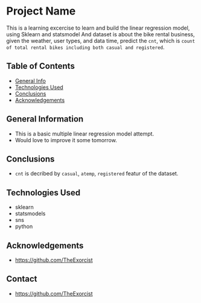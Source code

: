 # Project Name
This is a learning excercise to learn and build the linear regression model, using Sklearn and statsmodel
And dataset is about the bike rental business, given the weather, user types, and data time, predict the `cnt`, 
which is `count of total rental bikes including both casual and registered`.


## Table of Contents
* [General Info](#general-information)
* [Technologies Used](#technologies-used)
* [Conclusions](#conclusions)
* [Acknowledgements](#acknowledgements)

<!-- You can include any other section that is pertinent to your problem -->

## General Information
- This is a basic multiple linear regression model attempt.
- Would love to improve it some tomorrow.

<!-- You don't have to answer all the questions - just the ones relevant to your project. -->

## Conclusions
- `cnt` is decribed by `casual`, `atemp`, `registered` featur of the dataset. 

<!-- You don't have to answer all the questions - just the ones relevant to your project. -->


## Technologies Used
- sklearn
- statsmodels
- sns
- python

<!-- As the libraries versions keep on changing, it is recommended to mention the version of library used in this project -->

## Acknowledgements
- https://github.com/TheExorcist


## Contact
- https://github.com/TheExorcist

<!-- Optional -->
<!-- ## License -->
<!-- This project is open source and available under the [... License](). -->

<!-- You don't have to include all sections - just the one's relevant to your project -->